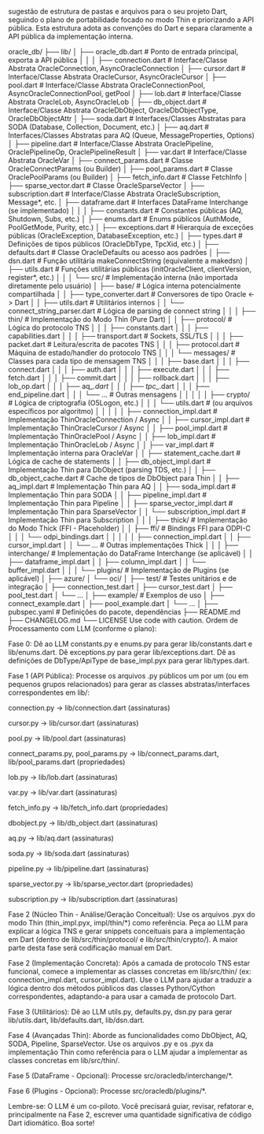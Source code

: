sugestão de estrutura de pastas e arquivos para o seu projeto Dart, seguindo o plano de portabilidade focado no modo Thin e priorizando a API pública. Esta estrutura adota as convenções do Dart e separa claramente a API pública da implementação interna.

oracle_db/
├── lib/
│   ├── oracle_db.dart            # Ponto de entrada principal, exporta a API pública
│   │
│   ├── connection.dart           # Interface/Classe Abstrata OracleConnection, AsyncOracleConnection
│   ├── cursor.dart               # Interface/Classe Abstrata OracleCursor, AsyncOracleCursor
│   ├── pool.dart                 # Interface/Classe Abstrata OracleConnectionPool, AsyncOracleConnectionPool, getPool
│   ├── lob.dart                  # Interface/Classe Abstrata OracleLob, AsyncOracleLob
│   ├── db_object.dart            # Interface/Classe Abstrata OracleDbObject, OracleDbObjectType, OracleDbObjectAttr
│   ├── soda.dart                 # Interfaces/Classes Abstratas para SODA (Database, Collection, Document, etc.)
│   ├── aq.dart                   # Interfaces/Classes Abstratas para AQ (Queue, MessageProperties, Options)
│   ├── pipeline.dart             # Interface/Classe Abstrata OraclePipeline, OraclePipelineOp, OraclePipelineResult
│   ├── var.dart                  # Interface/Classe Abstrata OracleVar
│   ├── connect_params.dart       # Classe OracleConnectParams (ou Builder)
│   ├── pool_params.dart          # Classe OraclePoolParams (ou Builder)
│   ├── fetch_info.dart           # Classe FetchInfo
│   ├── sparse_vector.dart        # Classe OracleSparseVector
│   ├── subscription.dart         # Interface/Classe Abstrata OracleSubscription, Message*, etc.
│   ├── dataframe.dart            # Interfaces DataFrame Interchange (se implementado)
│   │
│   ├── constants.dart            # Constantes públicas (AQ, Shutdown, Subs, etc.)
│   ├── enums.dart                # Enums públicos (AuthMode, PoolGetMode, Purity, etc.)
│   ├── exceptions.dart           # Hierarquia de exceções públicas (OracleException, DatabaseException, etc.)
│   ├── types.dart                # Definições de tipos públicos (OracleDbType, TpcXid, etc.)
│   ├── defaults.dart             # Classe OracleDefaults ou acesso aos padrões
│   ├── dsn.dart                  # Função utilitária makeConnectString (equivalente a makedsn)
│   ├── utils.dart                # Funções utilitárias públicas (initOracleClient, clientVersion, register*, etc.)
│   │
│   └── src/                      # Implementação interna (não importada diretamente pelo usuário)
│       ├── base/                 # Lógica interna potencialmente compartilhada
│       │   ├── type_converter.dart # Conversores de tipo Oracle <-> Dart
│       │   ├── utils.dart          # Utilitários internos
│       │   └── connect_string_parser.dart # Lógica de parsing de connect string
│       │
│       ├── thin/                 # Implementação do Modo Thin (Pure Dart)
│       │   ├── protocol/         # Lógica do protocolo TNS
│       │   │   ├── constants.dart
│       │   │   ├── capabilities.dart
│       │   │   ├── transport.dart    # Sockets, SSL/TLS
│       │   │   ├── packet.dart       # Leitura/escrita de pacotes TNS
│       │   │   ├── protocol.dart     # Máquina de estado/handler do protocolo TNS
│       │   │   └── messages/         # Classes para cada tipo de mensagem TNS
│       │   │       ├── base.dart
│       │   │       ├── connect.dart
│       │   │       ├── auth.dart
│       │   │       ├── execute.dart
│       │   │       ├── fetch.dart
│       │   │       ├── commit.dart
│       │   │       ├── rollback.dart
│       │   │       ├── lob_op.dart
│       │   │       ├── aq_*.dart
│       │   │       ├── tpc_*.dart
│       │   │       ├── end_pipeline.dart
│       │   │       └── ...           # Outras mensagens
│       │   │
│       │   ├── crypto/           # Lógica de criptografia (O5Logon, etc.)
│       │   │   └── utils.dart      # (ou arquivos específicos por algoritmo)
│       │   │
│       │   ├── connection_impl.dart # Implementação ThinOracleConnection / Async
│       │   ├── cursor_impl.dart     # Implementação ThinOracleCursor / Async
│       │   ├── pool_impl.dart       # Implementação ThinOraclePool / Async
│       │   ├── lob_impl.dart        # Implementação ThinOracleLob / Async
│       │   ├── var_impl.dart        # Implementação interna para OracleVar
│       │   ├── statement_cache.dart # Lógica de cache de statements
│       │   ├── db_object_impl.dart  # Implementação Thin para DbObject (parsing TDS, etc.)
│       │   ├── db_object_cache.dart # Cache de tipos de DbObject para Thin
│       │   ├── aq_impl.dart         # Implementação Thin para AQ
│       │   ├── soda_impl.dart       # Implementação Thin para SODA
│       │   ├── pipeline_impl.dart   # Implementação Thin para Pipeline
│       │   ├── sparse_vector_impl.dart # Implementação Thin para SparseVector
│       │   └── subscription_impl.dart # Implementação Thin para Subscription
│       │
│       ├── thick/                # Implementação do Modo Thick (FFI - Placeholder)
│       │   ├── ffi/                # Bindings FFI para ODPI-C
│       │   │   └── odpi_bindings.dart
│       │   │
│       │   ├── connection_impl.dart
│       │   ├── cursor_impl.dart
│       │   └── ...               # Outras implementações Thick
│       │
│       ├── interchange/          # Implementação do DataFrame Interchange (se aplicável)
│       │   ├── dataframe_impl.dart
│       │   ├── column_impl.dart
│       │   └── buffer_impl.dart
│       │
│       └── plugins/              # Implementação de Plugins (se aplicável)
│           ├── azure/
│           └── oci/
│
├── test/                       # Testes unitários e de integração
│   ├── connection_test.dart
│   ├── cursor_test.dart
│   ├── pool_test.dart
│   └── ...
│
├── example/                    # Exemplos de uso
│   ├── connect_example.dart
│   ├── pool_example.dart
│   └── ...
│
├── pubspec.yaml                # Definições do pacote, dependências
├── README.md
├── CHANGELOG.md
└── LICENSE
Use code with caution.
Ordem de Processamento com LLM (conforme o plano):

Fase 0: Dê ao LLM constants.py e enums.py para gerar lib/constants.dart e lib/enums.dart. Dê exceptions.py para gerar lib/exceptions.dart. Dê as definições de DbType/ApiType de base_impl.pyx para gerar lib/types.dart.

Fase 1 (API Pública): Processe os arquivos .py públicos um por um (ou em pequenos grupos relacionados) para gerar as classes abstratas/interfaces correspondentes em lib/:

connection.py -> lib/connection.dart (assinaturas)

cursor.py -> lib/cursor.dart (assinaturas)

pool.py -> lib/pool.dart (assinaturas)

connect_params.py, pool_params.py -> lib/connect_params.dart, lib/pool_params.dart (propriedades)

lob.py -> lib/lob.dart (assinaturas)

var.py -> lib/var.dart (assinaturas)

fetch_info.py -> lib/fetch_info.dart (propriedades)

dbobject.py -> lib/db_object.dart (assinaturas)

aq.py -> lib/aq.dart (assinaturas)

soda.py -> lib/soda.dart (assinaturas)

pipeline.py -> lib/pipeline.dart (assinaturas)

sparse_vector.py -> lib/sparse_vector.dart (propriedades)

subscription.py -> lib/subscription.dart (assinaturas)

Fase 2 (Núcleo Thin - Análise/Geração Conceitual): Use os arquivos .pyx do modo Thin (thin_impl.pyx, impl/thin/*) como referência. Peça ao LLM para explicar a lógica TNS e gerar snippets conceituais para a implementação em Dart (dentro de lib/src/thin/protocol/ e lib/src/thin/crypto/). A maior parte desta fase será codificação manual em Dart.

Fase 2 (Implementação Concreta): Após a camada de protocolo TNS estar funcional, comece a implementar as classes concretas em lib/src/thin/ (ex: connection_impl.dart, cursor_impl.dart). Use o LLM para ajudar a traduzir a lógica dentro dos métodos públicos das classes Python/Cython correspondentes, adaptando-a para usar a camada de protocolo Dart.

Fase 3 (Utilitários): Dê ao LLM utils.py, defaults.py, dsn.py para gerar lib/utils.dart, lib/defaults.dart, lib/dsn.dart.

Fase 4 (Avançadas Thin): Aborde as funcionalidades como DbObject, AQ, SODA, Pipeline, SparseVector. Use os arquivos .py e os .pyx da implementação Thin como referência para o LLM ajudar a implementar as classes concretas em lib/src/thin/.

Fase 5 (DataFrame - Opcional): Processe src/oracledb/interchange/*.

Fase 6 (Plugins - Opcional): Processe src/oracledb/plugins/*.

Lembre-se: O LLM é um co-piloto. Você precisará guiar, revisar, refatorar e, principalmente na Fase 2, escrever uma quantidade significativa de código Dart idiomático. Boa sorte!